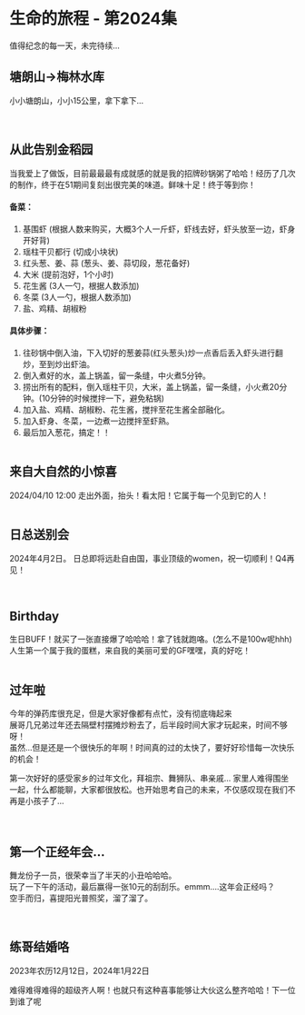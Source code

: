 # 生命的旅程 - 第2024集


值得纪念的每一天，未完待续...

## 塘朗山->梅林水库

小小塘朗山，小小15公里，拿下拿下...

<img src="../assets/2024/51/2.webp" alt="" />
<img src="../assets/2024/51/3.webp" alt="" />

## 从此告别金稻园

当我爱上了做饭，目前最最最有成就感的就是我的招牌砂锅粥了哈哈！经历了几次的制作，终于在51期间复刻出很完美的味道。鲜味十足！终于等到你！

<h4>备菜：</h4>

1. 基围虾 (根据人数来购买，大概3个人一斤虾，虾线去好，虾头放至一边，虾身开好背)
2. 瑶柱干贝都行 (切成小块状)
3. 红头葱、姜、蒜 (葱头、姜、蒜切段，葱花备好)
4. 大米 (提前泡好，1个小时)
5. 花生酱 (3人一勺，根据人数添加)
6. 冬菜 (3人一勺，根据人数添加)
7. 盐、鸡精、胡椒粉

<h4>具体步骤：</h4>

1. 往砂锅中倒入油，下入切好的葱姜蒜(红头葱头)炒一点香后丢入虾头进行翻炒，至到炒出虾油。
2. 倒入煮好的水，盖上锅盖，留一条缝，中火煮5分钟。
3. 捞出所有的配料，倒入瑶柱干贝，大米，盖上锅盖，留一条缝，小火煮20分钟。(10分钟的时候搅拌一下，避免粘锅)
4. 加入盐、鸡精、胡椒粉、花生酱，搅拌至花生酱全部融化。
5. 加入虾身、冬菜，一边煮一边搅拌至虾熟。
6. 最后加入葱花，搞定！！


<img src="../assets//menu/congee.webp" alt="" />

## 来自大自然的小惊喜

2024/04/10 12:00 走出外面，抬头！看太阳！它属于每一个见到它的人！

<img src="../assets/2024/company/1.webp" alt="" />

## 日总送别会

2024年4月2日。
日总即将远赴自由国，事业顶级的women，祝一切顺利！Q4再见！

<img src="../assets/2024/ria/2.webp" alt="" />
<img src="../assets/2024/ria/1.webp" alt="" />

## Birthday

生日BUFF！就买了一张直接爆了哈哈哈！拿了钱就跑咯。(怎么不是100w呢hhh)<br>
人生第一个属于我的蛋糕，来自我的美丽可爱的GF嘿嘿，真的好吃！

<div style="display: grid; grid-template-columns: repeat(2, 49%); gap: 5px; justify-content: space-between; align-items: center;">
  <img src="../assets/2024/birthday/3.webp" alt="" />
  <img src="../assets/2024/birthday/2.webp" alt="" />
</div>
<img src="../assets/2024/birthday/1.webp" alt="" />

## 过年啦

今年的弹药库很充足，但是大家好像都有点忙，没有彻底嗨起来<br>
展哥几兄弟过年还去隔壁村摆摊炒粉去了，后半段时间大家才玩起来，时间不够呀！<br>
虽然...但是还是一个很快乐的年啊！时间真的过的太快了，要好好珍惜每一次快乐的机会！

第一次好好的感受家乡的过年文化，拜祖宗、舞狮队、串亲戚... 家里人难得围坐一起，什么都能聊，大家都很放松。也开始思考自己的未来，不仅感叹现在我们不再是小孩子了...

<div style="display: grid; grid-template-columns: repeat(2, 49%); gap: 5px; align-items: center;">
  <img src="../assets/2024/chinesenewyear/2.webp" alt="" />
  <img src="../assets/2024/chinesenewyear/4.webp" alt="" />
  <img src="../assets/2024/chinesenewyear/3.webp" alt="" />
  <img src="../assets/2024/chinesenewyear/5.webp" alt="" />
  <img src="../assets/2024/chinesenewyear/6.webp" alt="" />
  <img src="../assets/2024/chinesenewyear/9.webp" alt="" />
  <img src="../assets/2024/chinesenewyear/7.jpg" alt="" />
  <img src="../assets/2024/chinesenewyear/8.jpg" alt="" />
  <img src="../assets/2024/chinesenewyear/10.jpg" alt="" />
  <img src="../assets/2024/chinesenewyear/11.webp" alt="" />
</div>


## 第一个正经年会...

舞龙份子一员，很荣幸当了半天的小丑哈哈哈。<br/>
玩了一下午的活动，最后赢得一张10元的刮刮乐。emmm....这年会正经吗？<br/>
空手而归，喜提阳光普照奖，溜了溜了。

<img src="../assets/2024/annualmeeting/2.webp" alt="" />
<img src="../assets/2024/annualmeeting/1.webp" alt="" />


## 练哥结婚咯
2023年农历12月12日，2024年1月22日

难得难得难得的超级齐人啊！也就只有这种喜事能够让大伙这么整齐哈哈！下一位到谁了呢

<div style="display: grid; grid-template-columns: repeat(2, 49%); gap: 5px; align-items: center;">
  <img src="../assets/2024/lian/1.webp" alt="" />
  <img src="../assets/2024/lian/2.webp" alt="" />
  <img src="../assets/2024/lian/3.webp" alt="" />
  <img src="../assets/2024/lian/4.webp" alt="" />
</div>